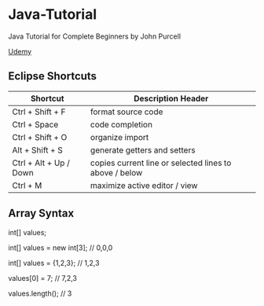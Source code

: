 # Java-Tutorial
Java Tutorial for Complete Beginners by John Purcell

[Udemy](https://www.udemy.com/course/java-tutorial/)

## Eclipse Shortcuts

Shortcut | Description Header
------------ | -------------
Ctrl + Shift + F | format source code
Ctrl + Space | code completion
Ctrl + Shift + O | organize import
Alt + Shift + S | generate getters and setters
Ctrl + Alt + Up / Down | copies current line or selected lines to above / below
Ctrl + M | maximize active editor / view

## Array Syntax
int[] values;

int[] values = new int[3]; // 0,0,0

int[] values = {1,2,3}; // 1,2,3

values[0] = 7; // 7,2,3

values.length(); // 3
